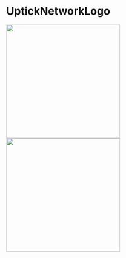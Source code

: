 # UptickNetworkLogo

<img src="https://github.com/UptickNetwork/press-kit/blob/main/UptickNetworkLogo/UptickNetworkLogo/UptickNetwork_logo03.png" width="300px">

<img src="https://github.com/UptickNetwork/press-kit/blob/main/UptickNetworkLogo/UptickNetworkLogo/UptickNetwork_logo04.png" width="300px">

